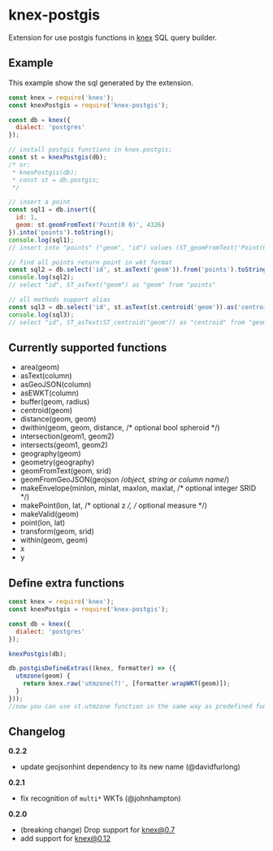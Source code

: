 # knex-postgis

Extension for use postgis functions in [knex](http://knexjs.org) SQL query builder.



## Example
This example show the sql generated by the extension.


```js
const knex = require('knex');
const knexPostgis = require('knex-postgis');

const db = knex({
  dialect: 'postgres'
});

// install postgis functions in knex.postgis;
const st = knexPostgis(db);
/* or:
 * knexPostgis(db);
 * const st = db.postgis;
 */

// insert a point
const sql1 = db.insert({
  id: 1,
  geom: st.geomFromText('Point(0 0)', 4326)
}).into('points').toString();
console.log(sql1);
// insert into "points" ("geom", "id") values (ST_geomFromText('Point(0 0)'), '1')

// find all points return point in wkt format
const sql2 = db.select('id', st.asText('geom')).from('points').toString();
console.log(sql2);
// select "id", ST_asText("geom") as "geom" from "points"

// all methods support alias
const sql3 = db.select('id', st.asText(st.centroid('geom')).as('centroid')).from('geometries').toString();
console.log(sql3);
// select "id", ST_asText(ST_centroid("geom")) as "centroid" from "geometries"

```

## Currently supported functions

- area(geom)
- asText(column)
- asGeoJSON(column)
- asEWKT(column)
- buffer(geom, radius)
- centroid(geom)
- distance(geom, geom)
- dwithin(geom, geom, distance, /* optional bool spheroid */)
- intersection(geom1, geom2)
- intersects(geom1, geom2)
- geography(geom)
- geometry(geography)
- geomFromText(geom, srid)
- geomFromGeoJSON(geojson /*object, string or column name*/)
- makeEnvelope(minlon, minlat, maxlon, maxlat, /* optional integer SRID */)
- makePoint(lon, lat, /* optional z */, /* optional measure */)
- makeValid(geom)
- point(lon, lat)
- transform(geom, srid)
- within(geom, geom)
- x
- y

## Define extra functions

```js
const knex = require('knex');
const knexPostgis = require('knex-postgis');

const db = knex({
  dialect: 'postgres'
});

knexPostgis(db);

db.postgisDefineExtras((knex, formatter) => ({
  utmzone(geom) {
    return knex.raw('utmzone(?)', [formatter.wrapWKT(geom)]);
  }
}));
//now you can use st.utmzone function in the same way as predefined functions
```


## Changelog

**0.2.2**

  - update geojsonhint dependency to its new name (@davidfurlong)

**0.2.1**

  - fix recognition of `multi*` WKTs (@johnhampton)

**0.2.0**

  - (breaking change) Drop support for knex@0.7
  - add support for knex@0.12
